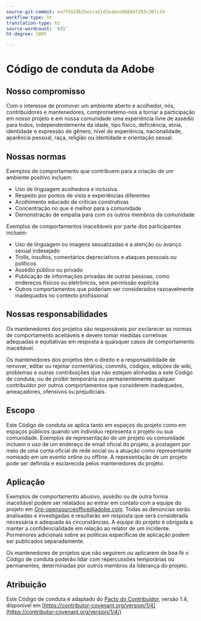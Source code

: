 ```yaml
---
source-git-commit: ea774529b25ecca51d3eabce9884df283c38fc24
workflow-type: ht
translation-type: ht
source-wordcount: '431'
ht-degree: 100%

---
```

# Código de conduta da Adobe

## Nosso compromisso

Com o interesse de promover um ambiente aberto e acolhedor, nós, contribuidores e mantenedores, comprometemo-nos a tornar a participação em nosso projeto e em nossa comunidade uma experiência livre de assédio para todos, independentemente da idade, tipo físico, deficiência, etnia, identidade e expressão de gênero, nível de experiência, nacionalidade, aparência pessoal, raça, religião ou identidade e orientação sexual.

## Nossas normas

Exemplos de comportamento que contribuem para a criação de um ambiente positivo incluem:

* Uso de linguagem acolhedora e inclusiva
* Respeito por pontos de vista e experiências diferentes
* Acolhimento educado de críticas construtivas
* Concentração no que é melhor para a comunidade
* Demonstração de empatia para com os outros membros da comunidade

Exemplos de comportamentos inaceitáveis por parte dos participantes incluem:

* Uso de linguagem ou imagens sexualizadas e a atenção ou avanço sexual indesejado
* Trolls, insultos, comentários depreciativos e ataques pessoais ou políticos
* Assédio público ou privado
* Publicação de informações privadas de outras pessoas, como endereços físicos ou eletrônicos, sem permissão explícita
* Outros comportamentos que poderiam ser considerados razoavelmente inadequados no contexto profissional

## Nossas responsabilidades

Os mantenedores dos projetos são responsáveis por esclarecer as normas de comportamento aceitáveis e devem tomar medidas corretivas adequadas e equitativas em resposta a quaisquer casos de comportamento inaceitável.

Os mantenedores dos projetos têm o direito e a responsabilidade de remover, editar ou rejeitar comentários, commits, códigos, edições de wiki, problemas e outras contribuições que não estejam alinhadas a este Código de conduta; ou de proibir temporária ou permanentemente qualquer contribuidor por outros comportamentos que considerem inadequados, ameaçadores, ofensivos ou prejudiciais.

## Escopo

Este Código de conduta se aplica tanto em espaços do projeto como em espaços públicos quando um indivíduo representa o projeto ou sua comunidade. Exemplos de representação de um projeto ou comunidade incluem o uso de um endereço de email oficial do projeto, a postagem por meio de uma conta oficial de rede social ou a atuação como representante nomeado em um evento online ou offline. A representação de um projeto pode ser definida e esclarecida pelos mantenedores do projeto.

## Aplicação

Exemplos de comportamento abusivo, assédio ou de outra forma inaceitável podem ser relatados ao entrar em contato com a equipe do projeto em Grp-opensourceoffice@adobe.com. Todas as denúncias serão analisadas e investigadas e resultarão em resposta que será considerada necessária e adequada às circunstâncias. A equipe do projeto é obrigada a manter a confidencialidade em relação ao relator de um incidente.
Pormenores adicionais sobre as políticas específicas de aplicação podem ser publicados separadamente.

Os mantenedores de projetos que não seguirem ou aplicarem de boa fé o Código de conduta poderão lidar com repercussões temporárias ou permanentes, determinadas por outros membros da liderança do projeto.

## Atribuição

Este Código de conduta é adaptado do [Pacto do Contribuidor](https://contributor-covenant.org), versão 1.4, disponível em [https://contributor-covenant.org/version/1/4](https://contributor-covenant.org/version/1/4/)
